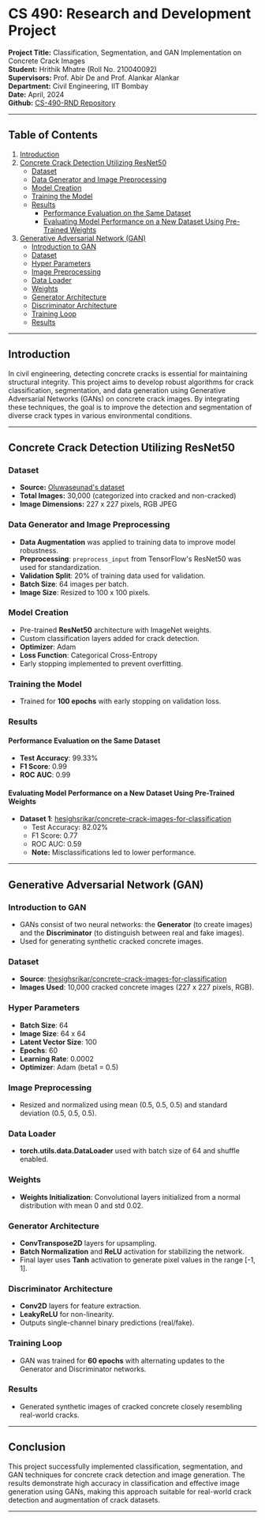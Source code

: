 # CS 490: Research and Development Project
**Project Title:** Classification, Segmentation, and GAN Implementation on Concrete Crack Images  
**Student:** Hrithik Mhatre (Roll No. 210040092)  
**Supervisors:** Prof. Abir De and Prof. Alankar Alankar  
**Department:** Civil Engineering, IIT Bombay  
**Date:** April, 2024  
**Github:** [CS-490-RND Repository](https://github.com/hrithikM86/CS-490-RND)

---

## Table of Contents
1. [Introduction](#introduction)
2. [Concrete Crack Detection Utilizing ResNet50](#concrete-crack-detection-utilizing-resnet50)
   - [Dataset](#dataset)
   - [Data Generator and Image Preprocessing](#data-generator-and-image-preprocessing)
   - [Model Creation](#model-creation)
   - [Training the Model](#training-the-model)
   - [Results](#results)
     - [Performance Evaluation on the Same Dataset](#performance-evaluation-on-the-same-dataset)
     - [Evaluating Model Performance on a New Dataset Using Pre-Trained Weights](#evaluating-model-performance-on-a-new-dataset-using-pre-trained-weights)
3. [Generative Adversarial Network (GAN)](#generative-adversarial-network-gan)
   - [Introduction to GAN](#introduction-to-gan)
   - [Dataset](#dataset-gan)
   - [Hyper Parameters](#hyper-parameters)
   - [Image Preprocessing](#image-preprocessing)
   - [Data Loader](#data-loader)
   - [Weights](#weights)
   - [Generator Architecture](#generator-architecture)
   - [Discriminator Architecture](#discriminator-architecture)
   - [Training Loop](#training-loop)
   - [Results](#results-gan)

---

## Introduction
In civil engineering, detecting concrete cracks is essential for maintaining structural integrity. This project aims to develop robust algorithms for crack classification, segmentation, and data generation using Generative Adversarial Networks (GANs) on concrete crack images. By integrating these techniques, the goal is to improve the detection and segmentation of diverse crack types in various environmental conditions.

---

## Concrete Crack Detection Utilizing ResNet50

### Dataset
- **Source:** [Oluwaseunad's dataset](https://www.kaggle.com/oluwaseunad/concrete-and-pavement-crack-images)
- **Total Images:** 30,000 (categorized into cracked and non-cracked)
- **Image Dimensions:** 227 x 227 pixels, RGB JPEG

### Data Generator and Image Preprocessing
- **Data Augmentation** was applied to training data to improve model robustness.
- **Preprocessing**: `preprocess_input` from TensorFlow's ResNet50 was used for standardization.
- **Validation Split**: 20% of training data used for validation.
- **Batch Size**: 64 images per batch.
- **Image Size**: Resized to 100 x 100 pixels.

### Model Creation
- Pre-trained **ResNet50** architecture with ImageNet weights.
- Custom classification layers added for crack detection.
- **Optimizer**: Adam
- **Loss Function**: Categorical Cross-Entropy
- Early stopping implemented to prevent overfitting.

### Training the Model
- Trained for **100 epochs** with early stopping on validation loss.

### Results

#### Performance Evaluation on the Same Dataset
- **Test Accuracy**: 99.33%  
- **F1 Score**: 0.99  
- **ROC AUC**: 0.99  

#### Evaluating Model Performance on a New Dataset Using Pre-Trained Weights
- **Dataset 1**: [hesighsrikar/concrete-crack-images-for-classification](https://www.kaggle.com/hesighsrikar/concrete-crack-images-for-classification)
  - Test Accuracy: 82.02%  
  - F1 Score: 0.77  
  - ROC AUC: 0.59  
  - **Note:** Misclassifications led to lower performance.

---

## Generative Adversarial Network (GAN)

### Introduction to GAN
- GANs consist of two neural networks: the **Generator** (to create images) and the **Discriminator** (to distinguish between real and fake images).
- Used for generating synthetic cracked concrete images.

### Dataset
- **Source**: [thesighsrikar/concrete-crack-images-for-classification](https://www.kaggle.com/thesighsrikar/concrete-crack-images-for-classification)
- **Images Used**: 10,000 cracked concrete images (227 x 227 pixels, RGB).

### Hyper Parameters
- **Batch Size**: 64  
- **Image Size**: 64 x 64  
- **Latent Vector Size**: 100  
- **Epochs**: 60  
- **Learning Rate**: 0.0002  
- **Optimizer**: Adam (beta1 = 0.5)

### Image Preprocessing
- Resized and normalized using mean (0.5, 0.5, 0.5) and standard deviation (0.5, 0.5, 0.5).

### Data Loader
- **torch.utils.data.DataLoader** used with batch size of 64 and shuffle enabled.

### Weights
- **Weights Initialization**: Convolutional layers initialized from a normal distribution with mean 0 and std 0.02.

### Generator Architecture
- **ConvTranspose2D** layers for upsampling.
- **Batch Normalization** and **ReLU** activation for stabilizing the network.
- Final layer uses **Tanh** activation to generate pixel values in the range [-1, 1].

### Discriminator Architecture
- **Conv2D** layers for feature extraction.
- **LeakyReLU** for non-linearity.
- Outputs single-channel binary predictions (real/fake).

### Training Loop
- GAN was trained for **60 epochs** with alternating updates to the Generator and Discriminator networks.

### Results
- Generated synthetic images of cracked concrete closely resembling real-world cracks.

---

## Conclusion
This project successfully implemented classification, segmentation, and GAN techniques for concrete crack detection and image generation. The results demonstrate high accuracy in classification and effective image generation using GANs, making this approach suitable for real-world crack detection and augmentation of crack datasets.

---
